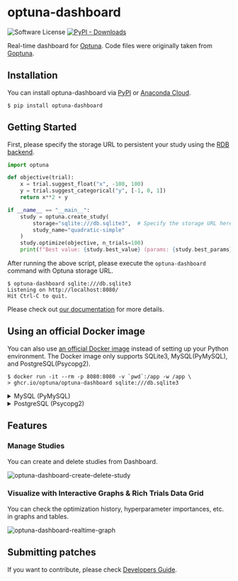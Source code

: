 # optuna-dashboard

![Software License](https://img.shields.io/badge/license-MIT-brightgreen.svg?style=flat-square) [![PyPI - Downloads](https://img.shields.io/pypi/dm/optuna-dashboard)](https://pypistats.org/packages/optuna-dashboard)


Real-time dashboard for [Optuna](https://github.com/optuna/optuna).
Code files were originally taken from [Goptuna](https://github.com/c-bata/goptuna).

## Installation

You can install optuna-dashboard via [PyPI](https://pypi.org/project/optuna-dashboard/) or [Anaconda Cloud](https://anaconda.org/conda-forge/optuna-dashboard).

```
$ pip install optuna-dashboard
```

## Getting Started

First, please specify the storage URL to persistent your study using the [RDB backend](https://optuna.readthedocs.io/en/stable/tutorial/20_recipes/001_rdb.html).

```python
import optuna

def objective(trial):
    x = trial.suggest_float("x", -100, 100)
    y = trial.suggest_categorical("y", [-1, 0, 1])
    return x**2 + y

if __name__ == "__main__":
    study = optuna.create_study(
        storage="sqlite:///db.sqlite3",  # Specify the storage URL here.
        study_name="quadratic-simple"
    )
    study.optimize(objective, n_trials=100)
    print(f"Best value: {study.best_value} (params: {study.best_params})")
```

After running the above script, please execute the `optuna-dashboard` command with Optuna storage URL.

```
$ optuna-dashboard sqlite:///db.sqlite3
Listening on http://localhost:8080/
Hit Ctrl-C to quit.
```

Please check out [our documentation](https://optuna-dashboard.readthedocs.io) for more details.

## Using an official Docker image

You can also use [an official Docker image](https://github.com/optuna/optuna-dashboard/pkgs/container/optuna-dashboard) instead of setting up your Python environment.
The Docker image only supports SQLite3, MySQL(PyMySQL), and PostgreSQL(Psycopg2).

```
$ docker run -it --rm -p 8080:8080 -v `pwd`:/app -w /app \
> ghcr.io/optuna/optuna-dashboard sqlite:///db.sqlite3
```

<details>
<summary>MySQL (PyMySQL)</summary>

```
$ docker run -it --rm -p 8080:8080 ghcr.io/optuna/optuna-dashboard mysql+pymysql://username:password@hostname:3306/dbname
```

</details>

<details>
<summary>PostgreSQL (Psycopg2)</summary>

```
$ docker run -it --rm -p 8080:8080 ghcr.io/optuna/optuna-dashboard postgresql+psycopg2://username:password@hostname:5432/dbname
```

</details>


## Features

### Manage Studies

You can create and delete studies from Dashboard.

![optuna-dashboard-create-delete-study](https://user-images.githubusercontent.com/5564044/205545958-305f2354-c7cd-4687-be2f-9e46e7401838.gif)

### Visualize with Interactive Graphs & Rich Trials Data Grid

You can check the optimization history, hyperparameter importances, etc. in graphs and tables.

![optuna-dashboard-realtime-graph](https://user-images.githubusercontent.com/5564044/205545965-278cd7f4-da7d-4e2e-ac31-6d81b106cada.gif)

## Submitting patches

If you want to contribute, please check [Developers Guide](./CONTRIBUTING.md).
